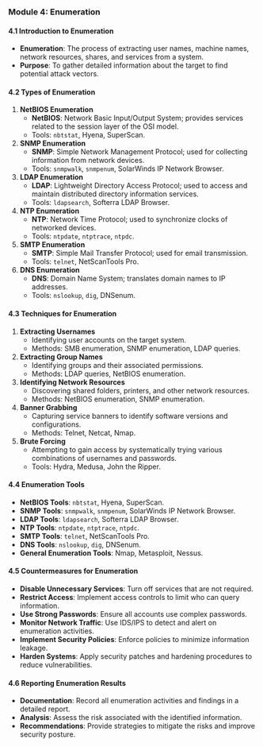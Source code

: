 ### Module 4: Enumeration

#### 4.1 Introduction to Enumeration
- **Enumeration**: The process of extracting user names, machine names, network resources, shares, and services from a system.
- **Purpose**: To gather detailed information about the target to find potential attack vectors.

#### 4.2 Types of Enumeration
1. **NetBIOS Enumeration**
   - **NetBIOS**: Network Basic Input/Output System; provides services related to the session layer of the OSI model.
   - Tools: `nbtstat`, Hyena, SuperScan.
2. **SNMP Enumeration**
   - **SNMP**: Simple Network Management Protocol; used for collecting information from network devices.
   - Tools: `snmpwalk`, `snmpenum`, SolarWinds IP Network Browser.
3. **LDAP Enumeration**
   - **LDAP**: Lightweight Directory Access Protocol; used to access and maintain distributed directory information services.
   - Tools: `ldapsearch`, Softerra LDAP Browser.
4. **NTP Enumeration**
   - **NTP**: Network Time Protocol; used to synchronize clocks of networked devices.
   - Tools: `ntpdate`, `ntptrace`, `ntpdc`.
5. **SMTP Enumeration**
   - **SMTP**: Simple Mail Transfer Protocol; used for email transmission.
   - Tools: `telnet`, NetScanTools Pro.
6. **DNS Enumeration**
   - **DNS**: Domain Name System; translates domain names to IP addresses.
   - Tools: `nslookup`, `dig`, DNSenum.

#### 4.3 Techniques for Enumeration
1. **Extracting Usernames**
   - Identifying user accounts on the target system.
   - Methods: SMB enumeration, SNMP enumeration, LDAP queries.
2. **Extracting Group Names**
   - Identifying groups and their associated permissions.
   - Methods: LDAP queries, NetBIOS enumeration.
3. **Identifying Network Resources**
   - Discovering shared folders, printers, and other network resources.
   - Methods: NetBIOS enumeration, SNMP enumeration.
4. **Banner Grabbing**
   - Capturing service banners to identify software versions and configurations.
   - Methods: Telnet, Netcat, Nmap.
5. **Brute Forcing**
   - Attempting to gain access by systematically trying various combinations of usernames and passwords.
   - Tools: Hydra, Medusa, John the Ripper.

#### 4.4 Enumeration Tools
- **NetBIOS Tools**: `nbtstat`, Hyena, SuperScan.
- **SNMP Tools**: `snmpwalk`, `snmpenum`, SolarWinds IP Network Browser.
- **LDAP Tools**: `ldapsearch`, Softerra LDAP Browser.
- **NTP Tools**: `ntpdate`, `ntptrace`, `ntpdc`.
- **SMTP Tools**: `telnet`, NetScanTools Pro.
- **DNS Tools**: `nslookup`, `dig`, DNSenum.
- **General Enumeration Tools**: Nmap, Metasploit, Nessus.

#### 4.5 Countermeasures for Enumeration
- **Disable Unnecessary Services**: Turn off services that are not required.
- **Restrict Access**: Implement access controls to limit who can query information.
- **Use Strong Passwords**: Ensure all accounts use complex passwords.
- **Monitor Network Traffic**: Use IDS/IPS to detect and alert on enumeration activities.
- **Implement Security Policies**: Enforce policies to minimize information leakage.
- **Harden Systems**: Apply security patches and hardening procedures to reduce vulnerabilities.

#### 4.6 Reporting Enumeration Results
- **Documentation**: Record all enumeration activities and findings in a detailed report.
- **Analysis**: Assess the risk associated with the identified information.
- **Recommendations**: Provide strategies to mitigate the risks and improve security posture.
